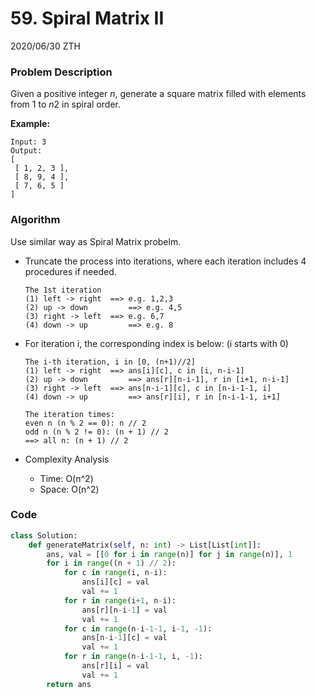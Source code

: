 # 59. Spiral Matrix II

2020/06/30 ZTH

### Problem Description

Given a positive integer *n*, generate a square matrix filled with elements from 1 to *n*2 in spiral order.

**Example:**

```
Input: 3
Output:
[
 [ 1, 2, 3 ],
 [ 8, 9, 4 ],
 [ 7, 6, 5 ]
]
```

### Algorithm

Use similar way as Spiral Matrix probelm.

* Truncate the process into iterations, where each iteration includes 4 procedures if needed.

  ```
  The 1st iteration
  (1) left -> right  ==> e.g. 1,2,3
  (2) up -> down 		 ==> e.g. 4,5	
  (3) right -> left	 ==> e.g. 6,7
  (4) down -> up 		 ==> e.g. 8
  ```

* For iteration i, the corresponding index is below: (i starts with 0)

  ```
  The i-th iteration, i in [0, (n+1)//2]
  (1) left -> right  ==> ans[i][c], c in [i, n-i-1]
  (2) up -> down 		 ==> ans[r][n-i-1], r in [i+1, n-i-1]	
  (3) right -> left	 ==> ans[n-i-1][c], c in [n-i-1-1, i]
  (4) down -> up 		 ==> ans[r][i], r in [n-i-1-1, i+1]
  
  The iteration times:
  even n (n % 2 == 0): n // 2
  odd n (n % 2 != 0): (n + 1) // 2 
  ==> all n: (n + 1) // 2
  ```

* Complexity Analysis

  * Time: O(n^2)
  * Space: O(n^2)



### Code

```python
class Solution:
    def generateMatrix(self, n: int) -> List[List[int]]:
        ans, val = [[0 for i in range(n)] for j in range(n)], 1
        for i in range((n + 1) // 2):
            for c in range(i, n-i):
                ans[i][c] = val
                val += 1
            for r in range(i+1, n-i):
                ans[r][n-i-1] = val
                val += 1
            for c in range(n-i-1-1, i-1, -1):
                ans[n-i-1][c] = val
                val += 1
            for r in range(n-i-1-1, i, -1):
                ans[r][i] = val
                val += 1
        return ans
```

